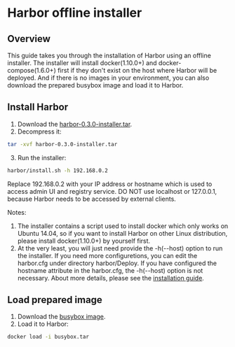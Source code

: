 # Harbor offline installer
## Overview
This guide takes you through the installation of Harbor using an offline installer. The installer will install docker(1.10.0+) and docker-compose(1.6.0+) first if they don't exist on the host where Harbor will be deployed. And if there is no images in your environment, you can also download the prepared busybox image and load it to Harbor.
  
## Install Harbor
1. Download the [harbor-0.3.0-installer.tar](http://bintray.com/xxx/xxx.tar).
2. Decompress it:
```sh
tar -xvf harbor-0.3.0-installer.tar
```  

3. Run the installer:
```sh
harbor/install.sh -h 192.168.0.2
```

Replace 192.168.0.2 with your IP address or hostname which is used to access admin UI and registry service. DO NOT use localhost or 127.0.0.1, because Harbor needs to be accessed by external clients.

Notes:
1. The installer contains a script used to install docker which only works on Ubuntu 14.04, so if you want to install Harbor on other Linux distribution, please install docker(1.10.0+) by yourself first.  
2. At the very least, you will just need provide the -h(--host) option to run the installer. If you need more configuretions, you can edit the harbor.cfg under directory harbor/Deploy. If you have configured the hostname attribute in the harbor.cfg, the -h(--host) option is not necessary. About more details, please see the [installation guide](https://github.com/vmware/harbor/blob/master/docs/installation_guide.md).  

## Load prepared image
1. Download the [busybox image](https://bintray.com/harbor/generic/download_file?file_path=busybox.tar).
2. Load it to Harbor:
```sh
docker load -i busybox.tar 
```